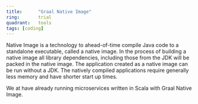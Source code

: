 ```yaml
---
title:      "Graal Native Image"
ring:       trial
quadrant:   tools
tags: [coding]
---
```


Native Image is a technology to ahead-of-time compile Java code to a standalone executable, called a native image.
In the process of building a native image all library dependencies, including those from the JDK will be packed in the native image.
The application created as a native image can be run without a JDK.
The natively compiled applications require generally less memory and have shorter start up times.

We at have already running microservices written in Scala with Graal Native Image.
